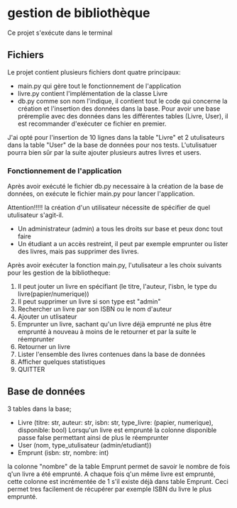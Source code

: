 # gestion de bibliothèque

Ce projet s'exécute dans le terminal

## Fichiers
Le projet contient plusieurs fichiers dont quatre principaux:

- main.py qui gère tout le fonctionnement de l'application
- livre.py contient l'implémentation de la classe Livre 
- db.py comme son nom l'indique, il contient tout le code qui concerne la création et l'insertion des données dans la base.
Pour avoir une base préremplie avec des données dans les différentes tables (Livre, User), il est recommander d'exécuter
ce fichier en premier.

J'ai opté pour l'insertion de 10 lignes dans la table "Livre" et 2 utulisateurs dans la table "User" de la base de données pour nos tests. 
L'utulisatuer pourra bien sûr par la suite ajouter plusieurs autres livres et users.

### Fonctionnement de l'application

Après avoir exécuté le fichier db.py necessaire à  la création de la base de données, on exécute le fichier main.py pour lancer l'application.

Attention!!!!! la création d'un utilisateur nécessite de spécifier de quel utulisateur s'agit-il.
- Un administrateur (admin) a tous les droits sur base et peux donc tout faire 
- Un étudiant a un accès restreint, il peut par exemple emprunter ou lister des livres, mais pas supprimer des livres.

Après avoir exécuter la fonction main.py, l'utulisateur a les choix suivants pour les gestion de la bibliotheque:

1. Il peut jouter un livre en spécifiant (le titre, l'auteur, l'isbn, le type du livre(papier/numerique))
2. Il peut supprimer un livre si son type est "admin"
3. Rechercher un livre par son ISBN ou le nom d'auteur
4. Ajouter un utlisateur
5. Emprunter un livre, sachant qu'un livre déjà emprunté ne plus être emprunté à nouveau à moins de le retourner et par la suite le réemprunter
6. Retourner un livre
7. Lister l'ensemble des livres contenues dans la base de données
8. Afficher quelques statistiques
9. QUITTER

## Base de données

3 tables dans la base;
- Livre (titre: str, auteur: str, isbn: str, type_livre: (papier, numerique), disponible: bool)
Lorsqu'un livre est emprunté la colonne disponible passe false permettant ainsi de plus le réemprunter
- User (nom, type_utulisateur (admin/etudiant))
- Emprunt (isbn: str, nombre: int)

la colonne "nombre" de la table Emprunt permet de savoir le nombre de fois q'un livre a été emprunté.
A chaque fois q'un même livre est emprunté, cette colonne est incrémentée de 1 s'il existe déjà dans table Emprunt.
Ceci permet tres facilement de récupérer par exemple ISBN du livre le plus emprunté.
